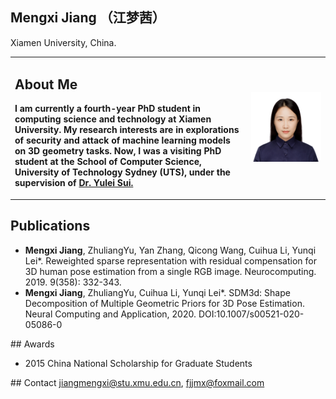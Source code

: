 ## Mengxi Jiang （江梦茜）
Xiamen University, China.
<table border="0">
  <tr>
    <td width="75%">
      <h2>About Me</h2>
      <p><b>I am currently a fourth-year PhD student in computing science and technology at Xiamen University. My research interests are in explorations of security and attack of machine learning models on 3D geometry tasks. Now, I was a visiting PhD student at the School of Computer Science, University of Technology Sydney (UTS), under the supervision of <a href="https://yuleisui.github.io/">Dr. Yulei Sui.</a></b></p>    </td>
    <td width="35%">
      <img src="jiangmengxi.jpg" width="100%">  
    </td>
  </tr>
</table>

## Publications
<ul>
<li><b>Mengxi Jiang</b>, ZhuliangYu, Yan Zhang, Qicong Wang, Cuihua Li, Yunqi Lei*. Reweighted sparse representation with residual compensation for 3D human pose estimation from a single RGB image. Neurocomputing. 2019. 9(358): 332-343. </li>  
<li><b>Mengxi Jiang</b>, ZhuliangYu, Cuihua Li, Yunqi Lei*. SDM3d: Shape Decomposition of Multiple Geometric Priors for 3D Pose Estimation. Neural Computing and Application, 2020. DOI:10.1007/s00521-020-05086-0 </li>
</ul>
## Awards
<ul>
  <li> 2015  China National Scholarship for Graduate Students </li>
</ul>
## Contact
<a href="mailto:jiangmengxi@stu.xmu.edu.cn">jiangmengxi@stu.xmu.edu.cn</a>, <a href="mailto:fjjmx@foxmail.com">fjjmx@foxmail.com</a>
